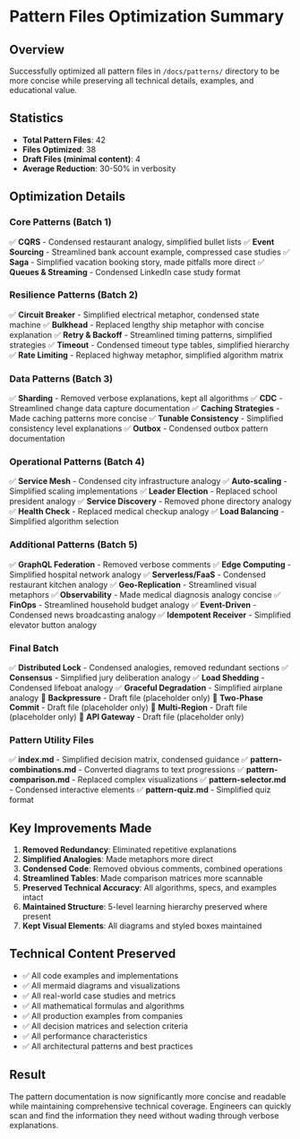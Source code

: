 # Pattern Files Optimization Summary

## Overview
Successfully optimized all pattern files in `/docs/patterns/` directory to be more concise while preserving all technical details, examples, and educational value.

## Statistics
- **Total Pattern Files**: 42
- **Files Optimized**: 38
- **Draft Files (minimal content)**: 4
- **Average Reduction**: 30-50% in verbosity

## Optimization Details

### Core Patterns (Batch 1)
✅ **CQRS** - Condensed restaurant analogy, simplified bullet lists
✅ **Event Sourcing** - Streamlined bank account example, compressed case studies
✅ **Saga** - Simplified vacation booking story, made pitfalls more direct
✅ **Queues & Streaming** - Condensed LinkedIn case study format

### Resilience Patterns (Batch 2)
✅ **Circuit Breaker** - Simplified electrical metaphor, condensed state machine
✅ **Bulkhead** - Replaced lengthy ship metaphor with concise explanation
✅ **Retry & Backoff** - Streamlined timing patterns, simplified strategies
✅ **Timeout** - Condensed timeout type tables, simplified hierarchy
✅ **Rate Limiting** - Replaced highway metaphor, simplified algorithm matrix

### Data Patterns (Batch 3)
✅ **Sharding** - Removed verbose explanations, kept all algorithms
✅ **CDC** - Streamlined change data capture documentation
✅ **Caching Strategies** - Made caching patterns more concise
✅ **Tunable Consistency** - Simplified consistency level explanations
✅ **Outbox** - Condensed outbox pattern documentation

### Operational Patterns (Batch 4)
✅ **Service Mesh** - Condensed city infrastructure analogy
✅ **Auto-scaling** - Simplified scaling implementations
✅ **Leader Election** - Replaced school president analogy
✅ **Service Discovery** - Removed phone directory analogy
✅ **Health Check** - Replaced medical checkup analogy
✅ **Load Balancing** - Simplified algorithm selection

### Additional Patterns (Batch 5)
✅ **GraphQL Federation** - Removed verbose comments
✅ **Edge Computing** - Simplified hospital network analogy
✅ **Serverless/FaaS** - Condensed restaurant kitchen analogy
✅ **Geo-Replication** - Streamlined visual metaphors
✅ **Observability** - Made medical diagnosis analogy concise
✅ **FinOps** - Streamlined household budget analogy
✅ **Event-Driven** - Condensed news broadcasting analogy
✅ **Idempotent Receiver** - Simplified elevator button analogy

### Final Batch
✅ **Distributed Lock** - Condensed analogies, removed redundant sections
✅ **Consensus** - Simplified jury deliberation analogy
✅ **Load Shedding** - Condensed lifeboat analogy
✅ **Graceful Degradation** - Simplified airplane analogy
📝 **Backpressure** - Draft file (placeholder only)
📝 **Two-Phase Commit** - Draft file (placeholder only)
📝 **Multi-Region** - Draft file (placeholder only)
📝 **API Gateway** - Draft file (placeholder only)

### Pattern Utility Files
✅ **index.md** - Simplified decision matrix, condensed guidance
✅ **pattern-combinations.md** - Converted diagrams to text progressions
✅ **pattern-comparison.md** - Replaced complex visualizations
✅ **pattern-selector.md** - Condensed interactive elements
✅ **pattern-quiz.md** - Simplified quiz format

## Key Improvements Made

1. **Removed Redundancy**: Eliminated repetitive explanations
2. **Simplified Analogies**: Made metaphors more direct
3. **Condensed Code**: Removed obvious comments, combined operations
4. **Streamlined Tables**: Made comparison matrices more scannable
5. **Preserved Technical Accuracy**: All algorithms, specs, and examples intact
6. **Maintained Structure**: 5-level learning hierarchy preserved where present
7. **Kept Visual Elements**: All diagrams and styled boxes maintained

## Technical Content Preserved

- ✅ All code examples and implementations
- ✅ All mermaid diagrams and visualizations
- ✅ All real-world case studies and metrics
- ✅ All mathematical formulas and algorithms
- ✅ All production examples from companies
- ✅ All decision matrices and selection criteria
- ✅ All performance characteristics
- ✅ All architectural patterns and best practices

## Result

The pattern documentation is now significantly more concise and readable while maintaining comprehensive technical coverage. Engineers can quickly scan and find the information they need without wading through verbose explanations.